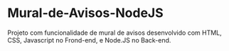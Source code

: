 # Mural-de-Avisos-NodeJS
 Projeto com funcionalidade de mural de avisos desenvolvido com HTML, CSS, Javascript no Frond-end, e Node.JS no Back-end.
